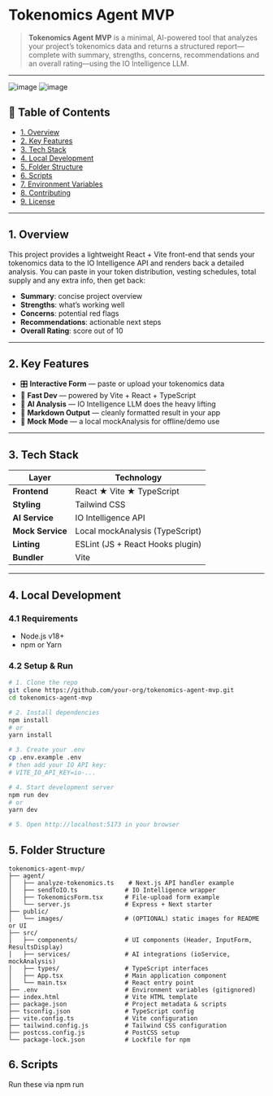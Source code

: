 # Tokenomics Agent MVP

> **Tokenomics Agent MVP** is a minimal, AI-powered tool that analyzes your project’s tokenomics data and returns a structured report—complete with summary, strengths, concerns, recommendations and an overall rating—using the IO Intelligence LLM.

---

![image](https://github.com/user-attachments/assets/1e9aecc4-86ce-4719-bb9e-e4bdf597eba2)
![image](https://github.com/user-attachments/assets/88e4c997-4f87-4649-a8eb-e381e740f7bb)


## 📙 Table of Contents

- [1. Overview](#1-overview)  
- [2. Key Features](#2-key-features)  
- [3. Tech Stack](#3-tech-stack)  
- [4. Local Development](#4-local-development)  
- [5. Folder Structure](#5-folder-structure)  
- [6. Scripts](#6-scripts)  
- [7. Environment Variables](#7-environment-variables)  
- [8. Contributing](#8-contributing)  
- [9. License](#9-license)  

---

## 1. Overview

This project provides a lightweight React + Vite front-end that sends your tokenomics data to the IO Intelligence API and renders back a detailed analysis. You can paste in your token distribution, vesting schedules, total supply and any extra info, then get back:

- **Summary**: concise project overview  
- **Strengths**: what’s working well  
- **Concerns**: potential red flags  
- **Recommendations**: actionable next steps  
- **Overall Rating**: score out of 10  

---

## 2. Key Features

- 🎛 **Interactive Form** — paste or upload your tokenomics data  
- 🚀 **Fast Dev** — powered by Vite + React + TypeScript  
- 🤖 **AI Analysis** — IO Intelligence LLM does the heavy lifting  
- 📄 **Markdown Output** — cleanly formatted result in your app  
- 🔄 **Mock Mode** — a local mockAnalysis for offline/demo use  

---

## 3. Tech Stack

| Layer            | Technology                         |
| ---------------- | ---------------------------------- |
| **Frontend**     | React ★ Vite ★ TypeScript          |
| **Styling**      | Tailwind CSS                       |
| **AI Service**   | IO Intelligence API                |
| **Mock Service** | Local mockAnalysis (TypeScript)    |
| **Linting**      | ESLint (JS + React Hooks plugin)   |
| **Bundler**      | Vite                               |

---

## 4. Local Development

### 4.1 Requirements

- Node.js v18+  
- npm or Yarn  

### 4.2 Setup & Run

```bash
# 1. Clone the repo
git clone https://github.com/your-org/tokenomics-agent-mvp.git
cd tokenomics-agent-mvp

# 2. Install dependencies
npm install
# or
yarn install

# 3. Create your .env
cp .env.example .env
# then add your IO API key:
# VITE_IO_API_KEY=io-...

# 4. Start development server
npm run dev
# or
yarn dev

# 5. Open http://localhost:5173 in your browser
```

## 5. Folder Structure

```plaintext
tokenomics-agent-mvp/
├── agent/
│   ├── analyze-tokenomics.ts    # Next.js API handler example
│   ├── sendToIO.ts             # IO Intelligence wrapper
│   ├── TokenomicsForm.tsx      # File-upload form example
│   └── server.js               # Express + Next starter
├── public/
│   └── images/                 # (OPTIONAL) static images for README or UI
├── src/
│   ├── components/             # UI components (Header, InputForm, ResultsDisplay)
│   ├── services/               # AI integrations (ioService, mockAnalysis)
│   ├── types/                  # TypeScript interfaces
│   ├── App.tsx                 # Main application component
│   └── main.tsx                # React entry point
├── .env                        # Environment variables (gitignored)
├── index.html                  # Vite HTML template
├── package.json                # Project metadata & scripts
├── tsconfig.json               # TypeScript config
├── vite.config.ts              # Vite configuration
├── tailwind.config.js          # Tailwind CSS configuration
├── postcss.config.js           # PostCSS setup
└── package-lock.json           # Lockfile for npm
```


## 6. Scripts
Run these via npm run <script> or yarn <script>:

- dev — start Vite dev server
- build — build production bundle
- preview — preview the production build locally
- lint — run ESLint across the codebase

## 7. Environment Variables
Create a .env file at the project root:

```VITE_IO_API_KEY=your-io-intelligence-api-key```

- VITE_IO_API_KEY — your IO Intelligence API key used by /src/services/ioService.ts

## 8. Contributing
We welcome contributions! To get started:

1- Fork the repo & clone your fork
2- Create a feature branch:
```git checkout -b feature/your-feature```

3- Make your changes & add tests if applicable
4- Commit with a clear message:
```git commit -m "feat: add awesome feature```
5- Push and open a Pull Request against main

## 9. License
This project is released under the MIT License.





